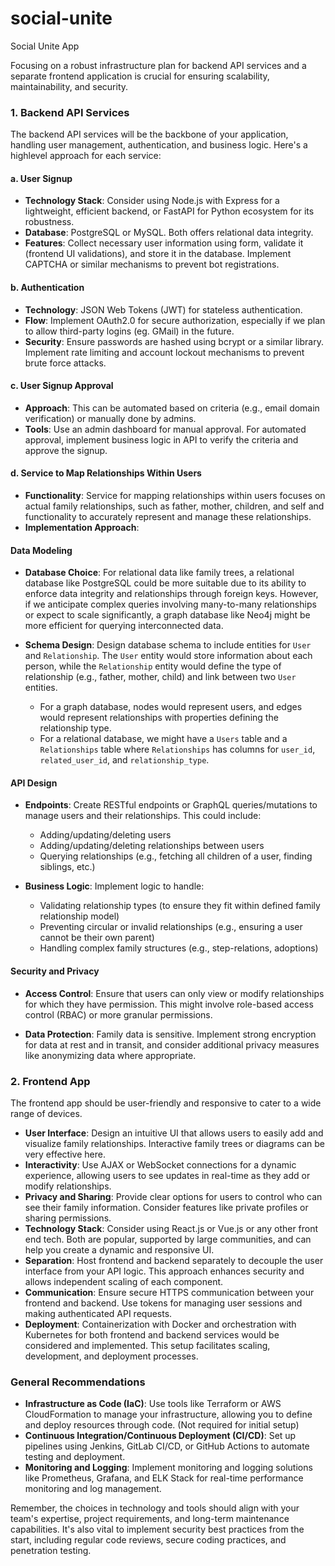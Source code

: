 # social-unite
Social Unite App

Focusing on a robust infrastructure plan for backend API services and a separate frontend application is crucial for ensuring scalability, maintainability, and security.


### 1. Backend API Services

The backend API services will be the backbone of your application, handling user management, authentication, and business logic. Here's a highlevel approach for each service:

#### a. User Signup
- **Technology Stack**: Consider using Node.js with Express for a lightweight, efficient backend, or FastAPI for Python ecosystem for its robustness.
- **Database**: PostgreSQL or MySQL. Both offers relational data integrity.
- **Features**: Collect necessary user information using form, validate it (frontend UI validations), and store it in the database. Implement CAPTCHA or similar mechanisms to prevent bot registrations.

#### b. Authentication
- **Technology**: JSON Web Tokens (JWT) for stateless authentication.
- **Flow**: Implement OAuth2.0 for secure authorization, especially if we plan to allow third-party logins (eg. GMail) in the future.
- **Security**: Ensure passwords are hashed using bcrypt or a similar library. Implement rate limiting and account lockout mechanisms to prevent brute force attacks.

#### c. User Signup Approval
- **Approach**: This can be automated based on criteria (e.g., email domain verification) or manually done by admins.
- **Tools**: Use an admin dashboard for manual approval. For automated approval, implement business logic in API to verify the criteria and approve the signup.

#### d. Service to Map Relationships Within Users
- **Functionality**: Service for mapping relationships within users focuses on actual family relationships, such as father, mother, children, and self and functionality to accurately represent and manage these relationships.
- **Implementation Approach**: 

#### Data Modeling

- **Database Choice**: For relational data like family trees, a relational database like PostgreSQL could be more suitable due to its ability to enforce data integrity and relationships through foreign keys. However, if we anticipate complex queries involving many-to-many relationships or expect to scale significantly, a graph database like Neo4j might be more efficient for querying interconnected data.
  
- **Schema Design**: Design database schema to include entities for `User` and `Relationship`. The `User` entity would store information about each person, while the `Relationship` entity would define the type of relationship (e.g., father, mother, child) and link between two `User` entities. 

    - For a graph database, nodes would represent users, and edges would represent relationships with properties defining the relationship type.
    - For a relational database, we might have a `Users` table and a `Relationships` table where `Relationships` has columns for `user_id`, `related_user_id`, and `relationship_type`.

#### API Design

- **Endpoints**: Create RESTful endpoints or GraphQL queries/mutations to manage users and their relationships. This could include:
    - Adding/updating/deleting users
    - Adding/updating/deleting relationships between users
    - Querying relationships (e.g., fetching all children of a user, finding siblings, etc.)

- **Business Logic**: Implement logic to handle:
    - Validating relationship types (to ensure they fit within defined family relationship model)
    - Preventing circular or invalid relationships (e.g., ensuring a user cannot be their own parent)
    - Handling complex family structures (e.g., step-relations, adoptions)

#### Security and Privacy

- **Access Control**: Ensure that users can only view or modify relationships for which they have permission. This might involve role-based access control (RBAC) or more granular permissions.
  
- **Data Protection**: Family data is sensitive. Implement strong encryption for data at rest and in transit, and consider additional privacy measures like anonymizing data where appropriate.


### 2. Frontend App

The frontend app should be user-friendly and responsive to cater to a wide range of devices.

- **User Interface**: Design an intuitive UI that allows users to easily add and visualize family relationships. Interactive family trees or diagrams can be very effective here.
- **Interactivity**: Use AJAX or WebSocket connections for a dynamic experience, allowing users to see updates in real-time as they add or modify relationships.
- **Privacy and Sharing**: Provide clear options for users to control who can see their family information. Consider features like private profiles or sharing permissions.
- **Technology Stack**: Consider using React.js or Vue.js or any other front end tech. Both are popular, supported by large communities, and can help you create a dynamic and responsive UI.
- **Separation**: Host frontend and backend separately to decouple the user interface from your API logic. This approach enhances security and allows independent scaling of each component.
- **Communication**: Ensure secure HTTPS communication between your frontend and backend. Use tokens for managing user sessions and making authenticated API requests.
- **Deployment**: Containerization with Docker and orchestration with Kubernetes for both frontend and backend services would be considered and implemented. This setup facilitates scaling, development, and deployment processes.

### General Recommendations

- **Infrastructure as Code (IaC)**: Use tools like Terraform or AWS CloudFormation to manage your infrastructure, allowing you to define and deploy resources through code. (Not required for initial setup)
- **Continuous Integration/Continuous Deployment (CI/CD)**: Set up pipelines using Jenkins, GitLab CI/CD, or GitHub Actions to automate testing and deployment.
- **Monitoring and Logging**: Implement monitoring and logging solutions like Prometheus, Grafana, and ELK Stack for real-time performance monitoring and log management.

Remember, the choices in technology and tools should align with your team's expertise, project requirements, and long-term maintenance capabilities. It's also vital to implement security best practices from the start, including regular code reviews, secure coding practices, and penetration testing.
